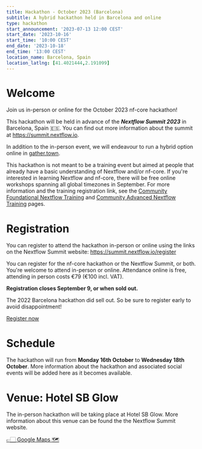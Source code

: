 ```yaml
---
title: Hackathon - October 2023 (Barcelona)
subtitle: A hybrid hackathon held in Barcelona and online
type: hackathon
start_announcement: '2023-07-13 12:00 CEST'
start_date: '2023-10-16'
start_time: '10:00 CEST'
end_date: '2023-10-18'
end_time: '13:00 CEST'
location_name: Barcelona, Spain
location_latlng: [41.4021444,2.191099]
---
```


# Welcome

Join us in-person or online for the October 2023 nf-core hackathon!

This hackathon will be held in advance of the _**Nextflow Summit 2023**_ in Barcelona, Spain 🇪🇸. You can find out more information about the summit at <https://summit.nextflow.io>.

In addition to the in-person event, we will endeavour to run a hybrid option online in [gather.town](https://gather.town/).

This hackathon is not meant to be a training event but aimed at people that already have a basic understanding of Nextflow and/or nf-core.
If you're interested in learning Nextflow and nf-core, there will be free online workshops spanning all global timezones in September.
For more information and the training registration link, see the [Community Foundational Nextflow Training](https://nf-co.re/events/2023/training-basic-2023) and [Community Advanced Nextflow Training](https://nf-co.re/events/2023/training-sept-2023) pages.

# Registration

You can register to attend the hackathon in-person or online using the links on the Nextflow Summit website: <https://summit.nextflow.io/register>

You can register for the nf-core hackathon or the Nextflow Summit, or both. You're welcome to attend in-person or online.
Attendance online is free, attending in person costs €79 (€100 incl. VAT).

**Registration closes September 9, or when sold out.**

The 2022 Barcelona hackathon did sell out. So be sure to register early to avoid disappointment!

<a class="btn btn-success btn-lg mb-3" href="https://summit.nextflow.io/register/"><i class="fa-solid fa-id-card me-2"></i> Register now</a>

# Schedule

The hackathon will run from **Monday 16th October** to **Wednesday 18th October**.
More information about the hackathon and associated social events will be added here as it becomes available.

# Venue: Hotel SB Glow

The in-person hackathon will be taking place at Hotel SB Glow. More information about this venue can be found the the Nextflow Summit website.

[👉🏻 Google Maps 🗺️](https://goo.gl/maps/6uKCKkbciLAR5qgSA)

